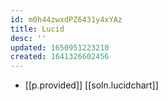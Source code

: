 ```yaml
---
id: m0h44zwxdPZ6431y4xYAz
title: Lucid
desc: ''
updated: 1650951223210
created: 1641326602456
---
```




- [[p.provided]] [[soln.lucidchart]]
